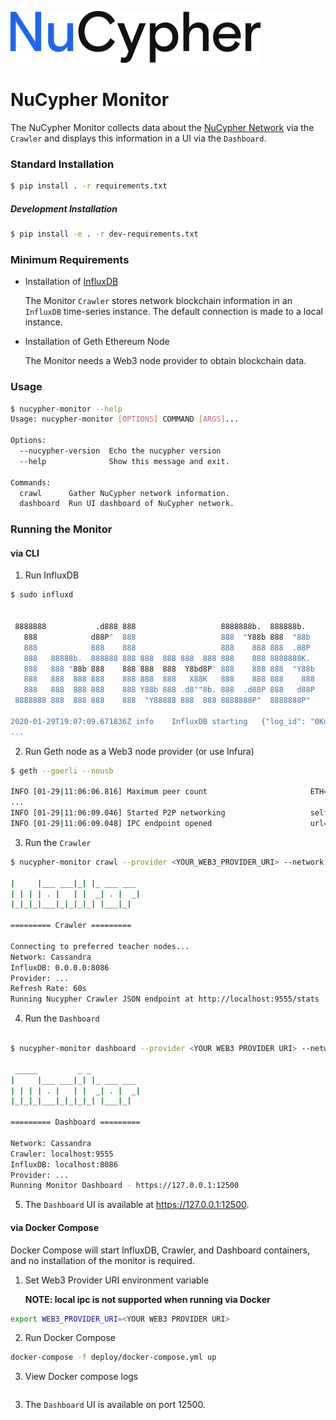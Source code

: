 ![](nucypher.png)

# NuCypher Monitor

The NuCypher Monitor collects data about the [NuCypher Network](https://github.com/nucypher/nucypher) via the `Crawler`
and displays this information in a UI via the `Dashboard`.


### Standard Installation

```bash
$ pip install . -r requirements.txt
```

##### Development Installation
```bash
$ pip install -e . -r dev-requirements.txt
```

### Minimum Requirements
* Installation of [InfluxDB](https://www.influxdata.com/)

    The Monitor `Crawler` stores network blockchain information in an `InfluxDB` time-series instance. The default connection
is made to a local instance.

* Installation of Geth Ethereum Node

    The Monitor needs a Web3 node provider to obtain blockchain data.


### Usage
```bash
$ nucypher-monitor --help
Usage: nucypher-monitor [OPTIONS] COMMAND [ARGS]...

Options:
  --nucypher-version  Echo the nucypher version
  --help              Show this message and exit.

Commands:
  crawl      Gather NuCypher network information.
  dashboard  Run UI dashboard of NuCypher network.
```

### Running the Monitor

#### via CLI

1. Run InfluxDB
```bash
$ sudo influxd


 8888888           .d888 888                   8888888b.  888888b.
   888            d88P"  888                   888  "Y88b 888  "88b
   888            888    888                   888    888 888  .88P
   888   88888b.  888888 888 888  888 888  888 888    888 8888888K.
   888   888 "88b 888    888 888  888  Y8bd8P' 888    888 888  "Y88b
   888   888  888 888    888 888  888   X88K   888    888 888    888
   888   888  888 888    888 Y88b 888 .d8""8b. 888  .d88P 888   d88P
 8888888 888  888 888    888  "Y88888 888  888 8888888P"  8888888P"

2020-01-29T19:07:09.671836Z	info	InfluxDB starting	{"log_id": "0Kdg2Tul000", "version": "1.7.8", "branch": "1.7", "commit": "ff383cdc0420217e3460dabe17db54f8557d95b6"}
...

```

2. Run Geth node as a Web3 node provider (or use Infura)
```bash
$ geth --goerli --nousb

INFO [01-29|11:06:06.816] Maximum peer count                       ETH=50 LES=0 total=50
...
INFO [01-29|11:06:09.046] Started P2P networking                   self=enode://1eb7c99106888c206583abc63fc58da1c202965b32486115575d27e03aba0e0c1be433f0a7060da3ecc95afbbce845a7d3df703307d94fe328602c3d105daf36@127.0.0.1:30303
INFO [01-29|11:06:09.048] IPC endpoint opened                      url=/home/k/.ethereum/goerli/geth.ipc
```

3. Run the `Crawler`
```bash
$ nucypher-monitor crawl --provider <YOUR_WEB3_PROVIDER_URI> --network <NETWOROK NAME>

|     |___ ___|_| |_ ___ ___ 
| | | | . |   | |  _| . |  _|
|_|_|_|___|_|_|_|_| |___|_|  

========= Crawler =========

Connecting to preferred teacher nodes...
Network: Cassandra
InfluxDB: 0.0.0.0:8086
Provider: ...
Refresh Rate: 60s
Running Nucypher Crawler JSON endpoint at http://localhost:9555/stats
```

4. Run the `Dashboard`
```bash

$ nucypher-monitor dashboard --provider <YOUR WEB3 PROVIDER URI> --network <NETWOROK NAME>

 _____         _ _           
|     |___ ___|_| |_ ___ ___ 
| | | | . |   | |  _| . |  _|
|_|_|_|___|_|_|_|_| |___|_|  

========= Dashboard =========

Network: Cassandra
Crawler: localhost:9555
InfluxDB: localhost:8086
Provider: ...
Running Monitor Dashboard - https://127.0.0.1:12500


```

5. The `Dashboard` UI is available at https://127.0.0.1:12500.


#### via Docker Compose

Docker Compose will start InfluxDB, Crawler, and Dashboard containers, and no installation of the monitor is required.

1. Set Web3 Provider URI environment variable

    **NOTE: local ipc is not supported when running via Docker**

```bash
export WEB3_PROVIDER_URI=<YOUR WEB3 PROVIDER URI>
```

2. Run Docker Compose
```bash
docker-compose -f deploy/docker-compose.yml up
```

3. View Docker compose logs
```bash

```

3. The `Dashboard` UI is available on port 12500.
